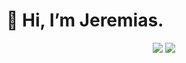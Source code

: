 # 👋 Hi, I’m Jeremias.

<div align="center">  
  <img src="https://github-readme-stats.vercel.app/api?username=Fa1ki&show_icons=true&theme=dark" />
  <img src="https://github-readme-stats.vercel.app/api/top-langs/?username=Fa1ki&layout=compact&hide=html,cmake&theme=dark" />
  
 </div> 


<!---
KlavierFalk/KlavierFalk is a ✨ special ✨ repository because its `README.md` (this file) appears on your GitHub profile.
You can click the Preview link to take a look at your changes.
--->
